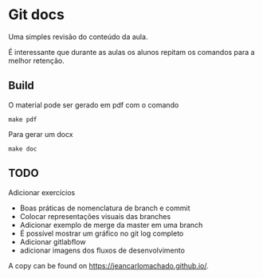 Git docs
========

Uma simples revisão do conteúdo da aula.


É interessante que durante as aulas os alunos repitam os comandos
para a melhor retenção.


Build
-----

O material pode ser gerado em pdf com o comando

```
make pdf

```

Para gerar um docx 

```
make doc

```

TODO
----

Adicionar exercícios

 - Boas práticas de nomenclatura de branch e commit
 - Colocar representações visuais das branches
 - Adicionar exemplo de merge da master em uma branch
 - É possível mostrar um gráfico no git log completo
 - Adicionar gitlabflow
 - adicionar imagens dos fluxos de desenvolvimento

A copy can be found on https://jeancarlomachado.github.io/.
